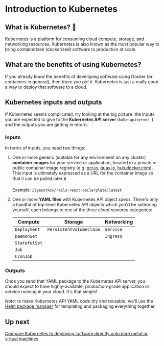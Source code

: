 # Introduction to Kubernetes

## What is Kubernetes? 🤔

Kubernetes is a platform for consuming cloud compute, storage, and networking resources. Kubernetes is also known as the most popular way to bring containerized (dockerized) software to production at scale.

## What are the benefits of using Kubernetes?

If you already know the benefits of developing software using Docker (or containers in general), then *there you got it*. Kubernetes is just a really good a way to deploy that software to a cloud.

## Kubernetes inputs and outputs

If Kubernetes seems complicated, try looking at the big picture: the inputs you are expected to give to the **Kubernetes API server** (`kube-apiserver
`) and the outputs you are getting in return.

### Inputs

In terms of inputs, you need two things:

1. One or more generic (suitable for any environment on any cluster) **container images** for your service or application, located in a private or public container image registry (e.g. [gcr.io](https://gcr.io/), [quay.io](/), [hub.docker.com](/)). This input is ultimately expressed as a URL for the container image so that it can be pulled later ⬇️

    Example: `ilyasotkov/rails-react-boilerplate:latest`

2. One or more **YAML files** with Kubernetes API object specs. There's only a handful of top-level Kubernetes API objects which you'd be authoring yourself, each belongs to one of the three *cloud resource* categories:

    | Compute | Storage | Networking |
    | --- | --- | --- |
    | `Deployment` | `PersistentVolumeClaim` | `Service` |
    | `DaemonSet` | | `Ingress` |
    | `StatefulSet` | | |
    | `Job` | | |
    | `CronJob` | | |

### Outputs

Once you send that YAML package to the Kubernetes API server, you should expect to have highly-available, production-grade application or service running in your cloud. It's that simple!

*Note:* to make Kubernetes API YAML code dry and reusable, we'll use the [Helm package manager](https://helm.sh) for templating and packaging everything together

## Up next

[Compare Kubernetes to deploying software directly onto bare metal or virtual machines](/labs/intro/kubernetes-compare.md)
